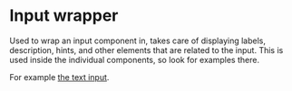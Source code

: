 # Input wrapper

Used to wrap an input component in, takes care of displaying labels, description, hints, and other elements that are related to the input. This is used inside the individual components, so look for examples there.

For example [the text input](/styleguide/inputs/text).
